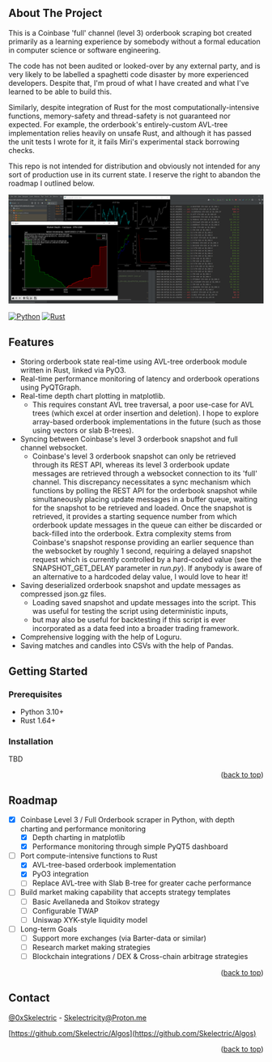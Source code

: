 
## About The Project

This is a Coinbase 'full' channel (level 3) orderbook scraping bot created primarily as a learning experience by somebody without 
a formal education in computer science or software engineering.

The code has not been audited or looked-over by any external party, and is very likely to be labelled a spaghetti code disaster by
more experienced developers. Despite that, I'm proud of what I have created and what I've learned to be able to build this.

Similarly, despite integration of Rust for the most computationally-intensive functions, memory-safety and thread-safety is not guaranteed 
nor expected. For example, the orderbook's entirely-custom AVL-tree implementation relies heavily on unsafe Rust, and although 
it has passed the unit tests I wrote for it, it fails Miri's experimental stack borrowing checks.

This repo is not intended for distribution and obviously not intended for any sort of production use in its current state. I reserve
the right to abandon the roadmap I outlined below.

![screenshot.png](Screenshot.PNG)


[![Python][Python-shield]][Python-url]
[![Rust][Rust-shield]][Rust-url]


## Features 

- Storing orderbook state real-time using AVL-tree orderbook module written in Rust, linked via PyO3.
- Real-time performance monitoring of latency and orderbook operations using PyQTGraph.
- Real-time depth chart plotting in matplotlib.
  - This requires constant AVL tree traversal, a poor use-case for AVL trees (which excel at order insertion and deletion). 
  I hope to explore array-based orderbook implementations in the future (such as those using vectors or slab B-trees). 
- Syncing between Coinbase's level 3 orderbook snapshot and full channel websocket.
  - Coinbase's level 3 orderbook snapshot can only be retrieved through its REST API, whereas its level 3 orderbook update messages
  are retrieved through a websocket connection to its 'full' channel. This discrepancy necessitates a sync mechanism which functions 
  by polling the REST API for the orderbook snapshot while simultaneously placing update messages in a buffer queue, waiting for the 
  snapshot to be retrieved and loaded. Once the snapshot is retrieved, it provides a starting sequence number from which orderbook
  update messages in the queue can either be discarded or back-filled into the orderbook. Extra complexity stems from Coinbase's snapshot
  response providing an earlier sequence than the websocket by roughly 1 second, requiring a delayed snapshot request which is currently
  controlled by a hard-coded value (see the SNAPSHOT_GET_DELAY parameter in *run.py*). If anybody is aware of an alternative 
  to a hardcoded delay value, I would love to hear it!
- Saving deserialized orderbook snapshot and update messages as compressed json.gz files.
  - Loading saved snapshot and update messages into the script. This was useful for testing the script using deterministic inputs, 
  - but may also be useful for backtesting if this script is ever incorporated as a data feed into a broader trading framework. 
- Comprehensive logging with the help of Loguru.
- Saving matches and candles into CSVs with the help of Pandas.
  

<!-- GETTING STARTED -->
## Getting Started

### Prerequisites

* Python 3.10+
* Rust 1.64+

### Installation

TBD

<p align="right">(<a href="#readme-top">back to top</a>)</p>


<!-- ROADMAP -->
## Roadmap

- [x] Coinbase Level 3 / Full Orderbook scraper in Python, with depth charting and performance monitoring
    - [x] Depth charting in matplotlib
    - [x] Performance monitoring through simple PyQT5 dashboard
- [ ] Port compute-intensive functions to Rust
    - [x] AVL-tree-based orderbook implementation
    - [x] PyO3 integration
    - [ ] Replace AVL-tree with Slab B-tree for greater cache performance
- [ ] Build market making capability that accepts strategy templates
    - [ ] Basic Avellaneda and Stoikov strategy
    - [ ] Configurable TWAP
    - [ ] Uniswap XYK-style liquidity model
- [ ] Long-term Goals
  - [ ] Support more exchanges (via Barter-data or similar)
  - [ ] Research market making strategies
  - [ ] Blockchain integrations / DEX & Cross-chain arbitrage strategies

<p align="right">(<a href="#readme-top">back to top</a>)</p>


<!-- CONTACT -->
## Contact

[@0xSkelectric](https://twitter.com/0xSkelectric) - Skelectricity@Proton.me

[https://github.com/Skelectric/Algos](https://github.com/Skelectric/Algos)

<p align="right">(<a href="#readme-top">back to top</a>)</p>



<!-- MARKDOWN LINKS & IMAGES -->
<!-- https://www.markdownguide.org/basic-syntax/#reference-style-links -->
[Python-shield]: https://forthebadge.com/images/badges/made-with-python.svg
[Python-url]: https://www.python.org/
[Rust-shield]: https://forthebadge.com/images/badges/made-with-rust.svg
[Rust-url]: https://www.rust-lang.org/